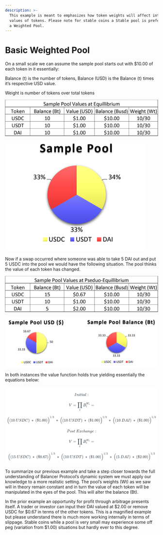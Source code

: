 ```yaml
---
description: >-
  This example is meant to emphasizes how token weights will affect internal
  values of tokens. Please note for stable coins a Stable pool is preferred over
  a Weighted Pool.
---
```


# Basic Weighted Pool

On a small scale we can assume the sample pool starts out with $10.00 of each token in it essentially:

Balance (t) is the number of tokens, Balance (USD) is the Balance (t) times it’s respective USD value.

Weight is number of tokens over total tokens

![](<../../../.gitbook/assets/0 (5)>)

![](<../../../.gitbook/assets/Screen Shot 2022-02-27 at 1.26.37 PM.png>)

Now if a swap occurred where someone was able to take 5 DAI out and put 5 USDC into the pool we would have the following situation. The pool thinks the value of each token has changed.

![](<../../../.gitbook/assets/1 (1)>)

![](<../../../.gitbook/assets/Screen Shot 2022-02-27 at 1.27.51 PM.png>)

In both instances the value function holds true yielding essentially the equations below:&#x20;

![](<../../../.gitbook/assets/Screen Shot 2022-04-01 at 7.34.47 PM.png>)

To summarize our previous example and take a step closer towards the full understanding of Balancer Protocol’s dynamic system we must apply our knowledge to a more realistic setting. The pool’s weights (Wt) as we saw will in theory remain constant and in turn the value of each token will be manipulated in the eyes of the pool. This will alter the balance (Bt).

In the prior example an opportunity for profit through arbitrage presents itself. A trader or investor can input their DAI valued at $2.00 or remove USDC for $0.67 in terms of the other tokens. This is a magnified example but please understand there is much more working internally in terms of slippage. Stable coins while a pool is very small may experience some off peg (variation from $1.00) situations but hardly ever to this degree.
